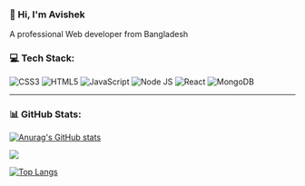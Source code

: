 ### 👋 Hi, I'm Avishek

A professional Web developer from Bangladesh

### 💻 Tech Stack:
![CSS3](https://img.shields.io/badge/css3-%231572B6.svg?style=for-the-badge&logo=css3&logoColor=white)
![HTML5](https://img.shields.io/badge/html5-%23E34F26.svg?style=for-the-badge&logo=html5&logoColor=white)
![JavaScript](https://img.shields.io/badge/javascript-%23323330.svg?style=for-the-badge&logo=javascript&logoColor=%23F7DF1E)
![Node JS](https://img.shields.io/badge/Node.js-339933?style=for-the-badge&logo=nodedotjs&logoColor=white)
![React](https://img.shields.io/badge/react-%2320232a.svg?style=for-the-badge&logo=react&logoColor=%2361DAFB)
![MongoDB](https://img.shields.io/badge/MongoDB-4EA94B?style=for-the-badge&logo=mongodb&logoColor=white)

---

### 📊 GitHub Stats:

[![Anurag's GitHub stats](https://github-readme-stats.vercel.app/api?username=Avishek02&show_icons=true&theme=radical)](https://github.com/anuraghazra/github-readme-stats)

![](https://nirzak-streak-stats.vercel.app/?user=Avishek02&theme=dark&hide_border=false)<br/>


[![Top Langs](https://github-readme-stats.vercel.app/api/top-langs/?username=Avishek02&layout=compact&theme=radical)](https://github.com/anuraghazra/github-readme-stats)




